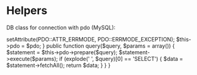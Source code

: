 # Helpers

DB class for connection with pdo (MySQL):

<?php
class DB {
        private $pdo;
        public function __construct($host, $dbname, $username, $password) {
                $pdo = new PDO('mysql:host='.$host.';dbname='.$dbname.';charset=utf8', $username, $password);
                $pdo->setAttribute(PDO::ATTR_ERRMODE, PDO::ERRMODE_EXCEPTION);
                $this->pdo = $pdo;
        }
        public function query($query, $params = array()) {
                $statement = $this->pdo->prepare($query);
                $statement->execute($params);
                if (explode(' ', $query)[0] == 'SELECT') {
                $data = $statement->fetchAll();
                return $data;
                }
        }
}
